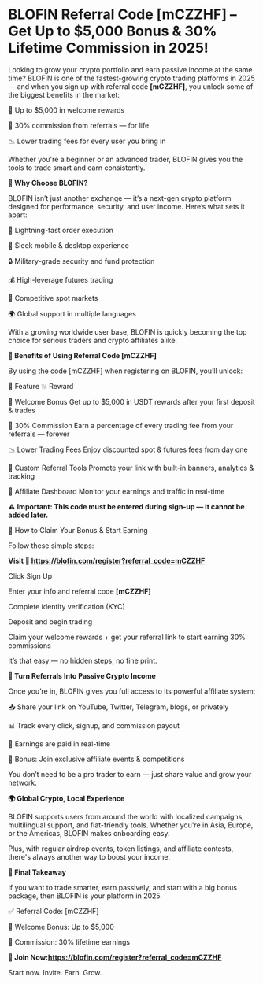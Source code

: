 # BLOFIN Referral Code [mCZZHF] – Get Up to $5,000 Bonus & 30% Lifetime Commission in 2025!

Looking to grow your crypto portfolio and earn passive income at the same time? BLOFIN is one of the fastest-growing crypto trading platforms in 2025 — and when you sign up with referral code **[mCZZHF]**, you unlock some of the biggest benefits in the market:

🎁 Up to $5,000 in welcome rewards

💸 30% commission from referrals — for life

📉 Lower trading fees for every user you bring in

Whether you're a beginner or an advanced trader, BLOFIN gives you the tools to trade smart and earn consistently.

**🌟 Why Choose BLOFIN?**

BLOFIN isn’t just another exchange — it’s a next-gen crypto platform designed for performance, security, and user income. Here’s what sets it apart:

🚀 Lightning-fast order execution

📱 Sleek mobile & desktop experience

🔒 Military-grade security and fund protection

💰 High-leverage futures trading

🎯 Competitive spot markets

🌍 Global support in multiple languages

With a growing worldwide user base, BLOFIN is quickly becoming the top choice for serious traders and crypto affiliates alike.

**🎁 Benefits of Using Referral Code [mCZZHF]**

By using the code [mCZZHF] when registering on BLOFIN, you’ll unlock:

🔐 Feature	💥 Reward

🎉 Welcome Bonus	Get up to $5,000 in USDT rewards after your first deposit & trades

💸 30% Commission	Earn a percentage of every trading fee from your referrals — forever

📉 Lower Trading Fees	Enjoy discounted spot & futures fees from day one

🧾 Custom Referral Tools	Promote your link with built-in banners, analytics & tracking

🧠 Affiliate Dashboard	Monitor your earnings and traffic in real-time

**⚠️ Important: This code must be entered during sign-up — it cannot be added later.**

📝 How to Claim Your Bonus & Start Earning

Follow these simple steps:

**Visit 🔗 https://blofin.com/register?referral_code=mCZZHF**

Click Sign Up

Enter your info and referral code **[mCZZHF]**

Complete identity verification (KYC)

Deposit and begin trading

Claim your welcome rewards + get your referral link to start earning 30% commissions

It’s that easy — no hidden steps, no fine print.

**🔗 Turn Referrals Into Passive Crypto Income**

Once you’re in, BLOFIN gives you full access to its powerful affiliate system:

📤 Share your link on YouTube, Twitter, Telegram, blogs, or privately

📊 Track every click, signup, and commission payout

🔄 Earnings are paid in real-time

🧩 Bonus: Join exclusive affiliate events & competitions

You don’t need to be a pro trader to earn — just share value and grow your network.

**🌍 Global Crypto, Local Experience**

BLOFIN supports users from around the world with localized campaigns, multilingual support, and fiat-friendly tools. Whether you're in Asia, Europe, or the Americas, BLOFIN makes onboarding easy.

Plus, with regular airdrop events, token listings, and affiliate contests, there's always another way to boost your income.

**🏁 Final Takeaway**

If you want to trade smarter, earn passively, and start with a big bonus package, then BLOFIN is your platform in 2025.

✅ Referral Code: [mCZZHF]

🎁 Welcome Bonus: Up to $5,000

💸 Commission: 30% lifetime earnings

**🔗 Join Now:https://blofin.com/register?referral_code=mCZZHF**

Start now. Invite. Earn. Grow.
